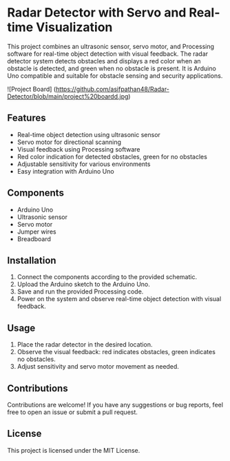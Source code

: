 # Radar Detector with Servo and Real-time Visualization

This project combines an ultrasonic sensor, servo motor, and Processing software for real-time object detection with visual feedback. The radar detector system detects obstacles and displays a red color when an obstacle is detected, and green when no obstacle is present. It is Arduino Uno compatible and suitable for obstacle sensing and security applications.

![Project Board] (https://github.com/asifpathan48/Radar-Detector/blob/main/project%20boardd.jpg) 

## Features
- Real-time object detection using ultrasonic sensor
- Servo motor for directional scanning
- Visual feedback using Processing software
- Red color indication for detected obstacles, green for no obstacles
- Adjustable sensitivity for various environments
- Easy integration with Arduino Uno

## Components
- Arduino Uno
- Ultrasonic sensor
- Servo motor
- Jumper wires
- Breadboard

## Installation
1. Connect the components according to the provided schematic.
2. Upload the Arduino sketch to the Arduino Uno.
3. Save and run the provided Processing code.
4. Power on the system and observe real-time object detection with visual feedback.

## Usage
1. Place the radar detector in the desired location.
2. Observe the visual feedback: red indicates obstacles, green indicates no obstacles.
3. Adjust sensitivity and servo motor movement as needed.

## Contributions
Contributions are welcome! If you have any suggestions or bug reports, feel free to open an issue or submit a pull request.

## License
This project is licensed under the MIT License.
